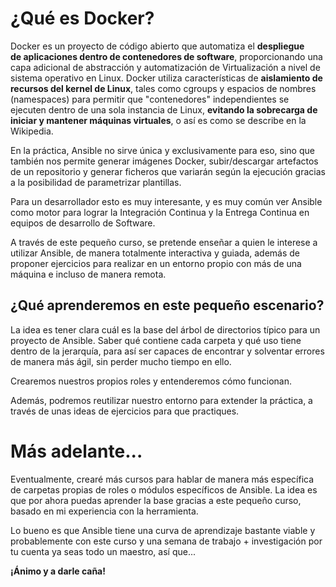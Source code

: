# ¿Qué es Docker?
Docker es un proyecto de código abierto que automatiza el **despliegue de aplicaciones dentro de contenedores de software**, proporcionando una capa adicional de abstracción y automatización de Virtualización a nivel de sistema operativo en Linux. Docker utiliza características de **aislamiento de recursos del kernel de Linux**, tales como cgroups y espacios de nombres (namespaces) para permitir que "contenedores" independientes se ejecuten dentro de una sola instancia de Linux, **evitando la sobrecarga de iniciar y mantener máquinas virtuales**, o así es como se describe en la Wikipedia.

En la práctica, Ansible no sirve única y exclusivamente para eso, sino que también nos permite generar imágenes Docker, subir/descargar artefactos de un repositorio y generar ficheros que variarán según la ejecución gracias a la posibilidad de parametrizar plantillas. 

Para un desarrollador esto es muy interesante, y es muy común ver Ansible como motor para lograr la Integración Continua y la Entrega Continua en equipos de desarrollo de Software.

A través de este pequeño curso, se pretende enseñar a quien le interese a utilizar Ansible, de manera totalmente interactiva y guiada, además de proponer ejercicios para realizar en un entorno propio con más de una máquina e incluso de manera remota.

## ¿Qué aprenderemos en este pequeño escenario?
La idea es tener clara cuál es la base del árbol de directorios típico para un proyecto de Ansible. Saber qué contiene cada carpeta y qué uso tiene dentro de la jerarquía, para así ser capaces de encontrar y solventar errores de manera más ágil, sin perder mucho tiempo en ello.

Crearemos nuestros propios roles y entenderemos cómo funcionan. 

Además, podremos reutilizar nuestro entorno para extender la práctica, a través de unas ideas de ejercicios para que practiques.

# Más adelante...
Eventualmente, crearé más cursos para hablar de manera más específica de carpetas propias de roles o módulos específicos de Ansible. La idea es que por ahora puedas aprender la base gracias a este pequeño curso, basado en mi experiencia con la herramienta. 

Lo bueno es que Ansible tiene una curva de aprendizaje bastante viable y probablemente con este curso y una semana de trabajo + investigación por tu cuenta ya seas todo un maestro, así que... 

**¡Ánimo y a darle caña!**
